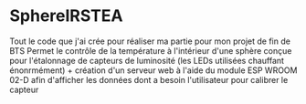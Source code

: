 # SphereIRSTEA
Tout le code que j'ai crée pour réaliser ma partie pour mon projet de fin de BTS
Permet le contrôle de la température à l'intérieur d'une sphère conçue pour l'étalonnage de capteurs de luminosité (les LEDs utilisées chauffant énonrmément) + création d'un serveur web à l'aide du module ESP WROOM 02-D afin d'afficher les données dont a besoin l'utilisateur pour calibrer le capteur
